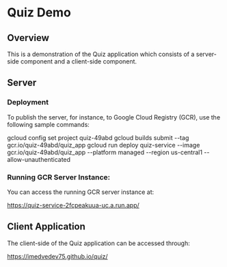 # Quiz Demo

## Overview
This is a demonstration of the Quiz application which consists of a server-side component and a client-side component.

## Server

### Deployment

To publish the server, for instance, to Google Cloud Registry (GCR), use the following sample commands:

gcloud config set project quiz-49abd
gcloud builds submit --tag gcr.io/quiz-49abd/quiz_app
gcloud run deploy quiz-service --image gcr.io/quiz-49abd/quiz_app --platform managed --region us-central1 --allow-unauthenticated


### Running GCR Server Instance:

You can access the running GCR server instance at:

https://quiz-service-2fcpeakuua-uc.a.run.app/


## Client Application

The client-side of the Quiz application can be accessed through:

https://imedvedev75.github.io/quiz/


